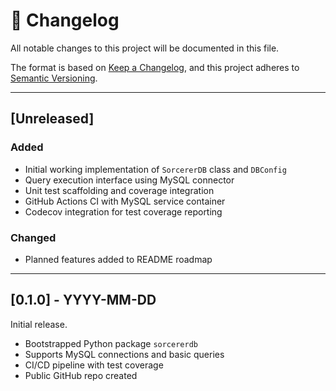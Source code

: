 # 📓 Changelog

All notable changes to this project will be documented in this file.

The format is based on [Keep a Changelog](https://keepachangelog.com/en/1.0.0/),
and this project adheres to [Semantic Versioning](https://semver.org/spec/v2.0.0.html).

---

## [Unreleased]

### Added
- Initial working implementation of `SorcererDB` class and `DBConfig`
- Query execution interface using MySQL connector
- Unit test scaffolding and coverage integration
- GitHub Actions CI with MySQL service container
- Codecov integration for test coverage reporting

### Changed
- Planned features added to README roadmap

---

## [0.1.0] - YYYY-MM-DD

Initial release.

- Bootstrapped Python package `sorcererdb`
- Supports MySQL connections and basic queries
- CI/CD pipeline with test coverage
- Public GitHub repo created
